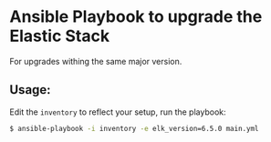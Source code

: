 # Ansible Playbook to upgrade the Elastic Stack

For upgrades withing the same major version.

## Usage:

Edit the `inventory` to reflect your setup, run the playbook:

``` bash
$ ansible-playbook -i inventory -e elk_version=6.5.0 main.yml
```
